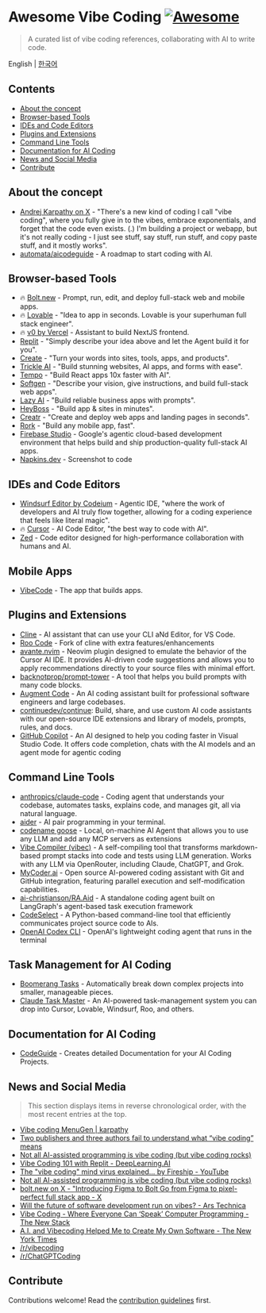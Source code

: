# Awesome Vibe Coding [![Awesome](https://awesome.re/badge.svg)](https://awesome.re) <!-- omit in toc -->

> A curated list of vibe coding references, collaborating with AI to write code.

English | [한국어](./README-KR.md)

## Contents <!-- omit in toc -->

- [About the concept](#about-the-concept)
- [Browser-based Tools](#browser-based-tools)
- [IDEs and Code Editors](#ides-and-code-editors)
- [Plugins and Extensions](#plugins-and-extensions)
- [Command Line Tools](#command-line-tools)
- [Documentation for AI Coding](#documentation-for-ai-coding)
- [News and Social Media](#news-and-social-media)
- [Contribute](#contribute)

## About the concept

- [Andrej Karpathy on X](https://x.com/karpathy/status/1886192184808149383) - "There's a new kind of coding I call "vibe coding", where you fully give in to the vibes, embrace exponentials, and forget that the code even exists. (.) I'm building a project or webapp, but it's not really coding - I just see stuff, say stuff, run stuff, and copy paste stuff, and it mostly works".
- [automata/aicodeguide](https://github.com/automata/aicodeguide) - A roadmap to start coding with AI.

## Browser-based Tools

- 🔥 [Bolt.new](https://bolt.new/) - Prompt, run, edit, and deploy full-stack web and mobile apps.
- 🔥 [Lovable](https://lovable.dev/) - "Idea to app in seconds. Lovable is your superhuman full stack engineer".
- 🔥 [v0 by Vercel](https://v0.dev/chat) - Assistant to build NextJS frontend.
- [Replit](https://replit.com/) - "Simply describe your idea above and let the Agent build it for you".
- [Create](https://www.create.xyz/) - "Turn your words into sites, tools, apps, and products".
- [Trickle AI](https://www.trickle.so/) - "Build stunning websites, AI apps, and forms with ease".
- [Tempo](https://www.tempo.new/) - "Build React apps 10x faster with AI".
- [Softgen](https://softgen.ai/) - "Describe your vision, give instructions, and build full-stack web apps".
- [Lazy AI](https://getlazy.ai/) - "Build reliable business apps with prompts".
- [HeyBoss](https://www.heyboss.xyz/) - "Build app & sites in minutes".
- [Creatr](https://getcreatr.com/) - "Create and deploy web apps and landing pages in seconds".
- [Rork](https://rork.app/) - "Build any mobile app, fast".
- [Firebase Studio](https://studio.firebase.google.com/) - Google's agentic cloud-based development environment that helps build and ship production-quality full-stack AI apps.
- [Napkins.dev](https://www.napkins.dev/) - Screenshot to code

## IDEs and Code Editors

- [Windsurf Editor by Codeium](https://codeium.com/windsurf) - Agentic IDE, "where the work of developers and AI truly flow together, allowing for a coding experience that feels like literal magic".
- 🔥 [Cursor](https://www.cursor.com/) - AI Code Editor, "the best way to code with AI".
- [Zed](https://zed.dev/) - Code editor designed for high-performance collaboration with humans and AI.

## Mobile Apps

- [VibeCode](https://www.vibecodeapp.com/) - The app that builds apps.

## Plugins and Extensions

- [Cline](https://cline.bot/) - AI assistant that can use your CLI aNd Editor, for VS Code.
- [Roo Code](https://github.com/RooVetGit/Roo-Code) - Fork of cline with extra features/enhancements
- [avante.nvim](https://github.com/yetone/avante.nvim) - Neovim plugin designed to emulate the behavior of the Cursor AI IDE. It provides AI-driven code suggestions and allows you to apply recommendations directly to your source files with minimal effort.
- [backnotprop/prompt-tower](https://github.com/backnotprop/prompt-tower) - A tool that helps you build prompts with many code blocks.
- [Augment Code](https://www.augmentcode.com/) - An AI coding assistant built for professional software engineers and large codebases.
- [continuedev/continue](https://github.com/continuedev/continue): Build, share, and use custom AI code assistants with our open-source IDE extensions and library of models, prompts, rules, and docs.
- [GitHub Copilot](https://github.com/features/copilot) - An AI designed to help you coding faster in Visual Studio Code. It offers code completion, chats with the AI models and an agent mode for agentic coding

## Command Line Tools

- [anthropics/claude-code](https://github.com/anthropics/claude-code) - Coding agent that understands your codebase, automates tasks, explains code, and manages git, all via natural language.
- [aider](https://aider.chat/) - AI pair programming in your terminal.
- [codename goose](https://block.github.io/goose/) - Local, on-machine AI Agent that allows you to use any LLM and add any MCP servers as extensions
- [Vibe Compiler (vibec)](https://github.com/grishingrishin/vibe-compiler) - A self-compiling tool that transforms markdown-based prompt stacks into code and tests using LLM generation. Works with any LLM via OpenRouter, including Claude, ChatGPT, and Grok.
- [MyCoder.ai](https://github.com/drivecore/mycoder) - Open source AI-powered coding assistant with Git and GitHub integration, featuring parallel execution and self-modification capabilities.
- [ai-christianson/RA.Aid](https://github.com/ai-christianson/RA.Aid) - A standalone coding agent built on LangGraph's agent-based task execution framework
- [CodeSelect](https://github.com/maynetee/codeselect) - A Python-based command-line tool that efficiently communicates project source code to AIs.
- [OpenAI Codex CLI](https://github.com/openai/codex) - OpenAI's lightweight coding agent that runs in the terminal

## Task Management for AI Coding

- [Boomerang Tasks](https://docs.roocode.com/features/boomerang-tasks) - Automatically break down complex projects into smaller, manageable pieces.
- [Claude Task Master](https://github.com/eyaltoledano/claude-task-master) - An AI-powered task-management system you can drop into Cursor, Lovable, Windsurf, Roo, and others.

## Documentation for AI Coding

- [CodeGuide](https://www.codeguide.dev/) - Creates detailed Documentation for your AI Coding Projects.

## News and Social Media

> This section displays items in reverse chronological order, with the most recent entries at the top.

- [Vibe coding MenuGen | karpathy](https://karpathy.bearblog.dev/vibe-coding-menugen/)
- [Two publishers and three authors fail to understand what “vibe coding” means](https://simonwillison.net/2025/May/1/not-vibe-coding/)
- [Not all AI-assisted programming is vibe coding (but vibe coding rocks)](https://simonwillison.net/2025/Mar/19/vibe-coding/)
- [Vibe Coding 101 with Replit - DeepLearning.AI](https://www.deeplearning.ai/short-courses/vibe-coding-101-with-replit/)
- [The "vibe coding" mind virus explained… by Fireship - YouTube](https://www.youtube.com/watch?v=Tw18-4U7mts)
- [Not all AI-assisted programming is vibe coding (but vibe coding rocks)](https://simonwillison.net/2025/Mar/19/vibe-coding/)
- [bolt.new on X - "Introducing Figma to Bolt Go from Figma to pixel-perfect full stack app - X](https://x.com/boltdotnew/status/1900197121829331158)
- [Will the future of software development run on vibes? - Ars Technica](https://arstechnica.com/ai/2025/03/is-vibe-coding-with-ai-gnarly-or-reckless-maybe-some-of-both/)
- [Vibe Coding - Where Everyone Can ‘Speak’ Computer Programming - The New Stack](https://thenewstack.io/vibe-coding-where-everyone-can-speak-computer-programming/)
- [A.I. and Vibecoding Helped Me to Create My Own Software - The New York Times](https://www.nytimes.com/2025/02/27/technology/personaltech/vibecoding-ai-software-programming.html)
- [/r/vibecoding](https://www.reddit.com/r/vibecoding/)
- [/r/ChatGPTCoding](https://www.reddit.com/r/ChatGPTCoding/)

## Contribute

Contributions welcome! Read the [contribution guidelines](CONTRIBUTING.md) first.
